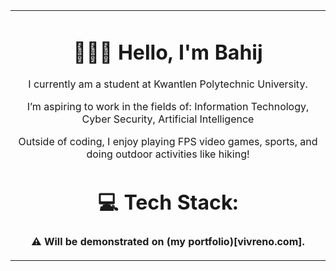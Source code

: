 <table align="center">
<tr>
<td align="center">

# 🙋🏻‍♂️ Hello, I'm Bahij
I currently am a student at Kwantlen Polytechnic University.

I’m aspiring to work in the fields of:
Information Technology, Cyber Security, Artificial Intelligence

Outside of coding, I enjoy playing FPS video games, sports, and doing outdoor activities like hiking!

# 💻 Tech Stack:
**⚠️ Will be demonstrated on (my portfolio)[vivreno.com].**

</td>
</tr>
</table>
